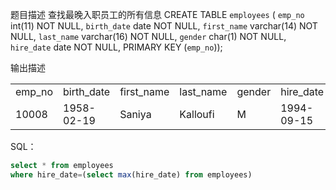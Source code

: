题目描述
查找最晚入职员工的所有信息
CREATE TABLE `employees` (
`emp_no` int(11) NOT NULL,
`birth_date` date NOT NULL,
`first_name` varchar(14) NOT NULL,
`last_name` varchar(16) NOT NULL,
`gender` char(1) NOT NULL,
`hire_date` date NOT NULL,
PRIMARY KEY (`emp_no`));

输出描述
<table>
    <tr>
        <td>emp_no</td>
        <td>birth_date</td>
        <td>first_name</td>
        <td>last_name</td>
        <td>gender</td>
        <td>hire_date</td>
    </tr>
    <tr>
        <td>10008</td>
        <td>1958-02-19</td>
        <td>Saniya</td>
        <td>Kalloufi</td>
        <td>M</td>
        <td>1994-09-15</td>
    </tr>
</table>

SQL：
```sql
select * from employees
where hire_date=(select max(hire_date) from employees)
```